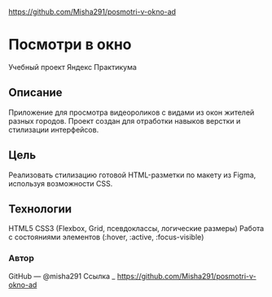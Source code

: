 https://github.com/Misha291/posmotri-v-okno-ad

# Посмотри в окно
Учебный проект Яндекс Практикума

## Описание
Приложение для просмотра видеороликов с видами из окон жителей разных городов.
Проект создан для отработки навыков верстки и стилизации интерфейсов.

## Цель
Реализовать стилизацию готовой HTML-разметки по макету из Figma, используя возможности CSS.

## Технологии
HTML5
CSS3 (Flexbox, Grid, псевдоклассы, логические размеры)
Работа с состояниями элементов (:hover, :active, :focus-visible)
### Автор
GitHub — @misha291
Ссылка _ https://github.com/Misha291/posmotri-v-okno-ad
